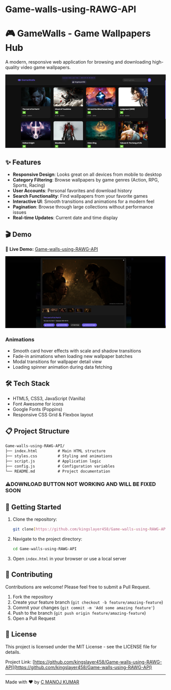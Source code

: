 # Game-walls-using-RAWG-API
# 🎮 GameWalls - Game Wallpapers Hub

A modern, responsive web application for browsing and downloading high-quality video game wallpapers.

![GameWalls Banner](1.png)

## ✨ Features

- **Responsive Design**: Looks great on all devices from mobile to desktop
- **Category Filtering**: Browse wallpapers by game genres (Action, RPG, Sports, Racing)
- **User Accounts**: Personal favorites and download history
- **Search Functionality**: Find wallpapers from your favorite games
- **Interactive UI**: Smooth transitions and animations for a modern feel
- **Pagination**: Browse through large collections without performance issues
- **Real-time Updates**: Current date and time display

## 🎬 Demo
🚀 **Live Demo:** [Game-walls-using-RAWG-API](https://kingslayer458.github.io/Game-walls-using-RAWG-API/)

![GameWalls UI](2.png)


### Animations
- Smooth card hover effects with scale and shadow transitions
- Fade-in animations when loading new wallpaper batches
- Modal transitions for wallpaper detail view
- Loading spinner animation during data fetching

## 🛠️ Tech Stack

- HTML5, CSS3, JavaScript (Vanilla)
- Font Awesome for icons
- Google Fonts (Poppins)
- Responsive CSS Grid & Flexbox layout

## 📋 Project Structure

```
Game-walls-using-RAWG-API/
├── index.html         # Main HTML structure
├── styles.css         # Styling and animations
├── script.js          # Application logic
├── config.js          # Configuration variables
└── README.md          # Project documentation
```
### ⚠️DOWNLOAD BUTTON NOT WORKING AND WILL BE FIXED SOON
## 🚀 Getting Started

1. Clone the repository:
   ```bash
   git clone[https://github.com/kingslayer458/Game-walls-using-RAWG-API.git]
   ```

2. Navigate to the project directory:
   ```bash
   cd Game-walls-using-RAWG-API
   ```

3. Open `index.html` in your browser or use a local server
   
## 🤝 Contributing

Contributions are welcome! Please feel free to submit a Pull Request.

1. Fork the repository
2. Create your feature branch (`git checkout -b feature/amazing-feature`)
3. Commit your changes (`git commit -m 'Add some amazing feature'`)
4. Push to the branch (`git push origin feature/amazing-feature`)
5. Open a Pull Request

## 📜 License

This project is licensed under the MIT License - see the LICENSE file for details.


Project Link: [https://github.com/kingslayer458/Game-walls-using-RAWG-API](https://github.com/kingslayer458/Game-walls-using-RAWG-API)

---

Made with ❤️ by [C MANOJ KUMAR](https://github.com/kingslayer458)

